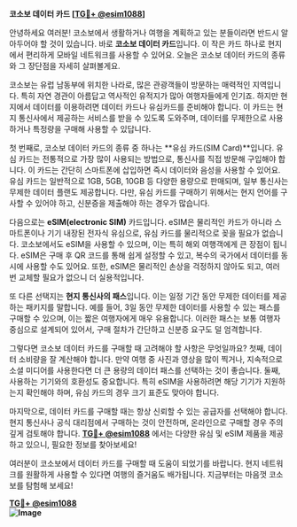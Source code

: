 **코소보 데이터 카드 [[TG💪+ @esim1088](https://t.me/s/esim1088)]**

안녕하세요 여러분! 코소보에서 생활하거나 여행을 계획하고 있는 분들이라면 반드시 알아두어야 할 것이 있습니다. 바로 **코소보 데이터 카드**입니다. 이 작은 카드 하나로 현지에서 편리하게 모바일 네트워크를 사용할 수 있어요. 오늘은 코소보 데이터 카드의 종류와 그 장단점을 자세히 살펴볼게요.

코소보는 유럽 남동부에 위치한 나라로, 많은 관광객들이 방문하는 매력적인 지역입니다. 특히 자연 경관이 아름답고 역사적인 유적지가 많아 여행자들에게 인기죠. 하지만 현지에서 데이터를 이용하려면 데이터 카드나 유심카드를 준비해야 합니다. 이 카드는 현지 통신사에서 제공하는 서비스를 받을 수 있도록 도와주며, 데이터를 무제한으로 사용하거나 특정량을 구매해 사용할 수 있답니다.

첫 번째로, 코소보 데이터 카드의 종류 중 하나는 **유심 카드(SIM Card)**입니다. 유심 카드는 전통적으로 가장 많이 사용되는 방법으로, 통신사를 직접 방문해 구입해야 합니다. 이 카드는 간단히 스마트폰에 삽입하면 즉시 데이터와 음성을 사용할 수 있어요. 유심 카드는 일반적으로 1GB, 5GB, 10GB 등 다양한 용량으로 판매되며, 일부 통신사는 무제한 데이터 플랜도 제공합니다. 다만, 유심 카드를 구매하기 위해서는 현지 언어를 구사할 수 있어야 하고, 신분증을 제출해야 하는 경우가 많습니다.

다음으로는 **eSIM(electronic SIM)** 카드입니다. eSIM은 물리적인 카드가 아니라 스마트폰이나 기기 내장된 전자식 유심으로, 유심 카드를 물리적으로 꽂을 필요가 없습니다. 코소보에서도 eSIM을 사용할 수 있으며, 이는 특히 해외 여행객에게 큰 장점이 됩니다. eSIM은 구매 후 QR 코드를 통해 쉽게 설정할 수 있고, 복수의 국가에서 데이터를 동시에 사용할 수도 있어요. 또한, eSIM은 물리적인 손상을 걱정하지 않아도 되고, 여러 번 교체할 필요가 없으니 더 실용적입니다.

또 다른 선택지는 **현지 통신사의 패스**입니다. 이는 일정 기간 동안 무제한 데이터를 제공하는 패키지를 말합니다. 예를 들어, 3일 동안 무제한 데이터를 사용할 수 있는 패스를 구매할 수 있으며, 이는 짧은 여행자에게 매우 유용합니다. 이러한 패스는 보통 여행자 중심으로 설계되어 있어서, 구매 절차가 간단하고 신분증 요구도 덜 엄격합니다.

그렇다면 코소보 데이터 카드를 구매할 때 고려해야 할 사항은 무엇일까요? 첫째, 데이터 소비량을 잘 계산해야 합니다. 만약 여행 중 사진과 영상을 많이 찍거나, 지속적으로 소셜 미디어를 사용한다면 더 큰 용량의 데이터 패스를 선택하는 것이 좋습니다. 둘째, 사용하는 기기와의 호환성도 중요합니다. 특히 eSIM을 사용하려면 해당 기기가 지원하는지 확인해야 하며, 유심 카드의 경우 크기 표준도 맞아야 합니다.

마지막으로, 데이터 카드를 구매할 때는 항상 신뢰할 수 있는 공급자를 선택해야 합니다. 현지 통신사나 공식 대리점에서 구매하는 것이 안전하며, 온라인으로 구매할 경우 주의 깊게 검토해야 합니다. **[TG💪+ @esim1088](https://t.me/s/esim1088)** 에서는 다양한 유심 및 eSIM 제품을 제공하고 있으니, 필요한 정보를 찾아보세요!

여러분이 코소보에서 데이터 카드를 구매할 때 도움이 되었기를 바랍니다. 현지 네트워크를 원활하게 사용할 수 있다면 여행의 즐거움도 배가됩니다. 지금부터는 마음껏 코소보를 탐험해 보세요! 

**[TG💪+ @esim1088](https://t.me/s/esim1088)  
![Image](https://i.postimg.cc/Y0z9fWf4/image.png)**